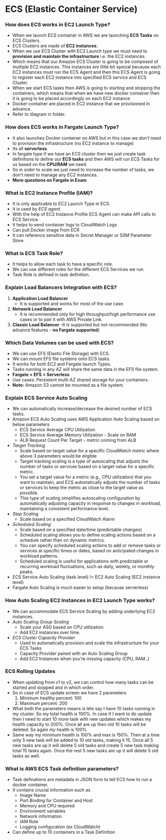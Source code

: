 # ECS (Elastic Container Service)

### How does ECS works in EC2 Launch Type?
- When we launch ECS container in AWS we are launching **ECS Tasks** on ECS Clusters.
- ECS Clusters are made of **EC2 instances**.
- When we use ECS Cluster with EC2 Launch type we must need to **provision and maintain the infrastructure** i.e. the EC2 instances.
- Which means that our Amazon ECS Cluster is going to be composed of multiple EC2 instances. This instances are little bit special because each EC2 instances must run the ECS Agent and then this ECS Agent is going to register each EC2 instance into specified ECS service and ECS Cluster. 
- When we start ECS tasks then AWS is going to starting and stopping the containers, which means that when we have new docker container then it is going to be placed accordingly on each EC2 instance
- Docker container are placed in EC2 instance that we provisioned in advance.
- Refer to diagram in folder.

### How does ECS works in Fargate Launch Type?
- It also launches Docker container on AWS but in this case we don't need to provision the infrastructure (no EC2 instance to manage)
- Its all **serverless**.
- In fargate type if we have an ECS cluster then we just create task definitions to define our **ECS tasks** and then AWS will run ECS Tasks for us based on the **CPU/RAM** we need.
- So in order to scale we just need to increase the number of tasks, we don't need to manage any EC2 instances.
- **More questions on Fargate in Exam**

### What is EC2 Instance Profile (IAM)?
- It is only applicable to EC2 Launch Type in ECS.
- It is used by *ECS agent*.
- With the help of EC2 Instance Profile ECS Agent can make API calls to ECS Service.
- It helps to send container logs to CloudWatch Logs
- Can pull Docker image from ECR
- It can reference sensitive data in Secret Manager or SSM Parameter Store.

### What is ECS Task Role?
- It helps to allow each task to have a specific role.
- We can use different roles for the different ECS Services we run.
- Task Role is defined in task definition.  

### Explain Load Balancers Integration with ECS?
1) **Application Load Balancer**
	- It is supported and works for most of the use case.
2) **Network Load Balancer**
	- It is recommended only for high throughput/high performance use cases or to pair it with AWS Private Link.
3) **Classic Load Balancer**
	-It is supported but not recommended (No advance features - **no Fargate supported**)

### Which Data Volumes can be used with ECS?
- We can use EFS (Elastic File Storage) with ECS.
- We can mount EFS file systems onto ECS tasks.
- It works for both EC2 and Fargate launch Types.
- Tasks running in any AZ will share the same data in the EFS file system.
- **Fargate + EFS = Serverless**
- Use cases: Persistent multi-AZ shared storage for your containers.
- **Note:**  Amazon S3 cannot be mounted as a file system.

###  Explain ECS Service Auto Scaling
- We can automatically increase/decrease the desired number of ECS tasks.
- Amazon ECS Auto Scaling uses AWS Application Auto Scaling based on below parameters
	- ECS Service Average CPU Utilization
	- ECS Service Average Memory Utilization - Scale on RAM
	- ALB Request Count Per Target - metric coming from ALB
- *Target Tracking*
	- Scale based on target value for a specific CloudWatch metric where above 3 parameters would be eligible
	- Target tracking scaling is a type of autoscaling that adjusts the number of tasks or services based on a target value for a specific metric.
	- You set a target value for a metric (e.g., CPU utilization) that you want to maintain, and ECS automatically adjusts the number of tasks or services to keep the metric as close to the target value as possible.
	- This type of scaling simplifies autoscaling configuration by automatically adjusting capacity in response to changes in workload, maintaining a consistent performance level.
- *Step Scaling*
	- Scale based on a specified CloudWatch Alarm
- *Scheduled Scaling*
	- Scale based on a specified date/time (predictable changes)
	- Scheduled scaling allows you to define scaling actions based on a schedule rather than on dynamic metrics.
	- You can specify scheduled scaling actions to add or remove tasks or services at specific times or dates, based on anticipated changes in workload patterns.
	- Scheduled scaling is useful for applications with predictable or recurring workload fluctuations, such as daily, weekly, or monthly peaks.
- ECS Service Auto Scaling (task level) != EC2 Auto Scaling (EC2 instance level)
- Fargate Auto Scaling is much easier to setup (because serverless) 

### How Auto Scaling EC2 Instances in EC2 Launch Type works?
- We can accommodate ECS Service Scaling by adding underlying EC2 instances.
- *Auto Scaling Group Scaling*
	- Scale your ASG based on CPU utilization.
	- Add EC2 instances over time.
- *ECS Cluster Capacity Provider*
	- Used to automatically provision and scale the infrastructure for your ECS Tasks
	- Capacity Provider paired with an Auto Scaling Group
	- Add EC2 Instances when you're missing capacity (CPU, RAM..)

### ECS Rolling Updates
- When updating from v1 to v2, we can control how many tasks can be started and stopped and in which order.
- So in case of ECS update screen we have 2 parameters
	1. Minimum healthy percent: 100
	2. Maximum percent: 200
- What both the parameters means is lets say I have 10 tasks running in my cluster. So my total health is 100%. In case if I want to do update then I need to start 10 more task with new updates which makes my health capacity to 200%. Once all are up then old 10 tasks will be deleted. So again my health is 100%
- Same way my minimum health is 100% and max is 150%. Then at a time only 5 new task will be added to 10 old tasks, making it 15. Once all 5 new tasks are up it will delete 5 old tasks and create 5 new task making total 15 tasks again. Once the rest 5 new tasks are up it will delete 5 old tasks as well. 

### What is AWS ECS Task definition parameters?
- Task definations are metadata in JSON form to tell ECS how to run a docker container.
- It contains crucial information such as
	- Image Name
	- Port Binding for Container and Host
	- Memory and CPU required
	- Environment variables
	- Network information
	- IAM Role
	- Logging configuration   (ex CloudWatch)
- Can define up to 10 containers in a Task Definition